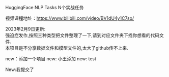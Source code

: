 HuggingFace NLP Tasks N个实战任务

视频课程地址：https://www.bilibili.com/video/BV1dU4y1C7so/

2023年2月9日更新:
<br>
强迫症发作,按照三种类型把文件整理了一下,请到对应文件夹下找你想看的代码文件.
<br>
本项目是不分享数据文件和模型文件的,太大了github传不上来.

new：添加一个项目
new: 小王添加
new: test

New:我提交了
